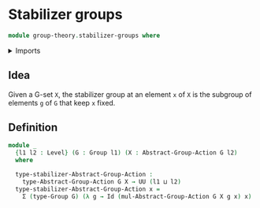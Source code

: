 # Stabilizer groups

```agda
module group-theory.stabilizer-groups where
```

<details><summary>Imports</summary>

```agda
open import foundation.dependent-pair-types
open import foundation.identity-types
open import foundation.universe-levels
open import group-theory.group-actions
open import group-theory.groups
```

</details>

## Idea

Given a G-set `X`, the stabilizer group at an element `x` of `X` is the subgroup of elements `g` of `G` that keep `x` fixed.

## Definition

```agda
module _
  {l1 l2 : Level} (G : Group l1) (X : Abstract-Group-Action G l2)
  where

  type-stabilizer-Abstract-Group-Action :
    type-Abstract-Group-Action G X → UU (l1 ⊔ l2)
  type-stabilizer-Abstract-Group-Action x =
    Σ (type-Group G) (λ g → Id (mul-Abstract-Group-Action G X g x) x)
```
